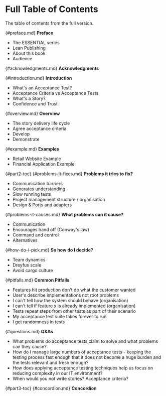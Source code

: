 # Full Table of Contents

The table of contents from the full version.

{#preface.md}
**Preface**

 * The ESSENTIAL series
 * Lean Publishing
 * About this book
 * Audience

{#acknowledgments.md}
**Acknowledgments**

{#introduction.md}
**Introduction**

 * What's an Acceptance Test?
 * Acceptance Criteria vs Acceptance Tests
 * What's a Story?
 * Confidence and Trust

{#overview.md}
**Overview**

 * The story delivery life cycle
 * Agree acceptance criteria
 * Develop
 * Demonstrate

{#example.md}
**Examples**

 * Retail Website Example
 * Financial Application Example

{#part2-toc}
{#problems-it-fixes.md}
**Problems it tries to fix?**

 * Communication barriers
 * Generates understanding
 * Slow running tests
 * Project management structure / organisation
 * Design & Ports and adapters

{#problems-it-causes.md}
**What problems can it cause?**

 * Communication
 * Encourages hand off (Conway's law)
 * Command and control
 * Alternatives

{#how-do-i-pick.md}
**So how do I decide?**

 * Team dynamics
 * Dreyfus scale
 * Avoid cargo culture

{#pitfalls.md}
**Common Pitfalls**

 * Features hit production don't do what the customer wanted
 * User's describe implementations not root problems
 * I can't tell how the system should behave (organisation)
 * I can't tell if feature x is already implemented (organisation)
 * Tests repeat steps from other tests as part of their scenario
 * My acceptance test suite takes forever to run
 * I get randomness in tests

{#questions.md}
**Q&As**

 * What problems do acceptance tests claim to solve and what problems can they cause?
 * How do I manage large numbers of acceptance tests - keeping the testing process fast enough that it does not become a huge burden and the tests relevant and fresh enough?
 * How does applying acceptance testing techniques help us focus on reducing complexity in our IT environment?
 * When would you not write stories? Acceptance criteria?

{#part3-toc}
{#concordion.md}
**Concordion**